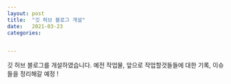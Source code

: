 ```yaml
---
layout: post
title:  "깃 허브 블로그 개설"
date:   2021-03-23
categories:


---
```


깃 허브 블로그를 개설하였습니다. 예전 작업물, 앞으로 작업할것들들에 대한 기록, 이슈들을 정리해갈 예정 !
